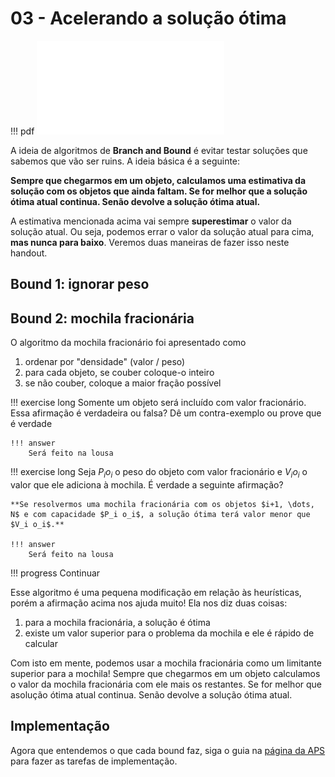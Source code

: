 # 03 - Acelerando a solução ótima

!!! pdf
    ![](slides-branch-bound.pdf)

A ideia de algoritmos de **Branch and Bound** é evitar testar soluções que sabemos que vão ser ruins. A ideia básica é a seguinte:

**Sempre que chegarmos em um objeto, calculamos uma estimativa da solução com os objetos que ainda faltam. Se for melhor que a solução ótima atual continua. Senão devolve a solução ótima atual.**

A estimativa mencionada acima vai sempre **superestimar** o valor da solução atual. Ou seja, podemos errar o valor da solução atual para cima, **mas nunca para baixo**. Veremos duas maneiras de fazer isso neste handout.

## Bound 1: ignorar peso



## Bound 2: mochila fracionária

O algoritmo da mochila fracionário foi apresentado como

1. ordenar por "densidade" (valor / peso)
2. para cada objeto, se couber coloque-o inteiro
3. se não couber, coloque a maior fração possível


!!! exercise long
    Somente um objeto será incluído com valor fracionário. Essa afirmação é verdadeira ou falsa? Dê um contra-exemplo ou prove que é verdade

    !!! answer
        Será feito na lousa


!!! exercise long
    Seja $P_i o_i$ o peso do objeto com valor fracionário e $V_i o_i$ o valor que ele adiciona à mochila. É verdade a seguinte afirmação?

    **Se resolvermos uma mochila fracionária com os objetos $i+1, \dots, N$ e com capacidade $P_i o_i$, a solução ótima terá valor menor que $V_i o_i$.**

    !!! answer
        Será feito na lousa

!!! progress
    Continuar

Esse algoritmo é uma pequena modificação em relação às heurísticas, porém a afirmação acima nos ajuda muito! Ela nos diz duas coisas:

1. para a mochila fracionária, a solução é ótima
2. existe um valor superior para o problema da mochila e ele é rápido de calcular

Com isto em mente, podemos usar a mochila fracionária como um limitante superior para a mochila! Sempre que chegarmos em um objeto calculamos o valor da mochila fracionária com ele mais os restantes. Se for melhor que asolução ótima atual continua. Senão devolve a solução ótima atual. 

## Implementação 

Agora que entendemos o que cada bound faz, siga o guia na [página da APS](aps.md) para fazer as tarefas de implementação.
